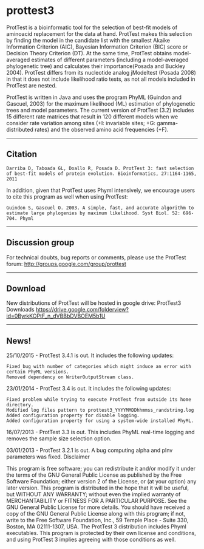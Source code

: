 # prottest3

ProtTest is a bioinformatic tool for the selection of best-fit models of aminoacid replacement for the data at hand. ProtTest makes this selection by finding the model in the candidate list with the smallest Akaike Information Criterion (AIC), Bayesian Information Criterion (BIC) score or Decision Theory Criterion (DT). At the same time, ProtTest obtains model-averaged estimates of different parameters (including a model-averaged phylogenetic tree) and calculates their importance(Posada and Buckley 2004). ProtTest differs from its nucleotide analog jModeltest (Posada 2008) in that it does not include likelihood ratio tests, as not all models included in ProtTest are nested.

ProtTest is written in Java and uses the program PhyML (Guindon and Gascuel, 2003) for the maximum likelihood (ML) estimation of phylogenetic trees and model parameters. The current version of ProtTest (3.2) includes 15 different rate matrices that result in 120 different models when we consider rate variation among sites (+I: invariable sites; +G: gamma-distributed rates) and the observed amino acid frequencies (+F).

--------
Citation
--------

    Darriba D, Taboada GL, Doallo R, Posada D. ProtTest 3: fast selection of best-fit models of protein evolution. Bioinformatics, 27:1164-1165, 2011 

In addition, given that ProtTest uses Phyml intensively, we encourage users to cite this program as well when using ProtTest:

    Guindon S, Gascuel O. 2003. A simple, fast, and accurate algorithm to estimate large phylogenies by maximum likelihood. Syst Biol. 52: 696-704. Phyml 

--------
Discussion group
--------

For technical doubts, bug reports or comments, please use the ProtTest forum: http://groups.google.com/group/prottest

--------
Download
--------

New distributions of ProtTest will be hosted in google drive: ProtTest3 Downloads
https://drive.google.com/folderview?id=0ByrkKOPtF_n_dVBBbDVBOEM5b1U

--------
News!
--------

25/10/2015 - ProtTest 3.4.1 is out. It includes the following updates:

    Fixed bug with number of categories which might induce an error with certain PhyML versions.
    Removed dependency on WriterOutputStream class.

23/01/2014 - ProtTest 3.4 is out. It includes the following updates:

    Fixed problem while trying to execute ProtTest from outside its home directory.
    Modified log files pattern to prottest3_YYYYMMDDhhmmss_randstring.log
    Added configuration property for disable logging.
    Added configuration property for using a system-wide installed PhyML. 

16/07/2013 - ProtTest 3.3 is out. This includes PhyML real-time logging and removes the sample size selection option.

03/01/2013 - ProtTest 3.2.1 is out. A bug computing alpha and pInv parameters was fixed.
Disclaimer

This program is free software; you can redistribute it and/or modify it under the terms of the GNU General Public License as published by the Free Software Foundation; either version 2 of the License, or (at your option) any later version. This program is distributed in the hope that it will be useful, but WITHOUT ANY WARRANTY; without even the implied warranty of MERCHANTABILITY or FITNESS FOR A PARTICULAR PURPOSE. See the GNU General Public License for more details. You should have received a copy of the GNU General Public License along with this program; if not, write to the Free Software Foundation, Inc., 59 Temple Place - Suite 330, Boston, MA 02111-1307, USA. The ProtTest 3 distribution includes Phyml executables. This program is protected by their own license and conditions, and using ProtTest 3 implies agreeing with those conditions as well. 
